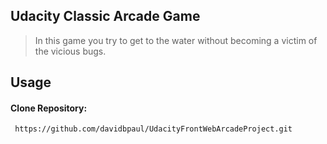 ## Udacity Classic Arcade Game



> In this game you try to get to the water without becoming a victim of the vicious bugs.


## Usage



#### Clone Repository:


     https://github.com/davidbpaul/UdacityFrontWebArcadeProject.git
